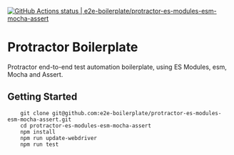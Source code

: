 [![GitHub Actions status | e2e-boilerplate/protractor-es-modules-esm-mocha-assert](https://github.com/e2e-boilerplate/protractor-es-modules-esm-mocha-assert/workflows/protractor-es-modules-esm-mocha-assert/badge.svg)](https://github.com/e2e-boilerplate/protractor-es-modules-esm-mocha-assert/actions?workflow=protractor-es-modules-esm-mocha-assert)

# Protractor Boilerplate

Protractor end-to-end test automation boilerplate, using ES Modules, esm, Mocha and Assert.

## Getting Started

    	git clone git@github.com:e2e-boilerplate/protractor-es-modules-esm-mocha-assert.git
    	cd protractor-es-modules-esm-mocha-assert
    	npm install
    	npm run update-webdriver
    	npm run test
